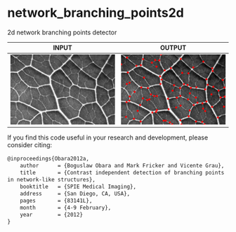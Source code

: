 # network_branching_points2d

2d network branching points detector<br/>

| INPUT | OUTPUT |
| ------------- | ------------- |
| <img src="https://github.com/BoguslawObara/network_branching_points2d/blob/master/im/leaf_network.png" width="250"> | <img src="https://github.com/BoguslawObara/network_branching_points2d/blob/master/im/leaf_network_var.png" width="250"> |

If you find this code useful in your research and development, please consider citing:

    @inproceedings{Obara2012a,
        author      = {Boguslaw Obara and Mark Fricker and Vicente Grau},
        title       = {Contrast independent detection of branching points in network-like structures},
        booktitle   = {SPIE Medical Imaging},
        address     = {San Diego, CA, USA},
        pages       = {83141L},
        month       = {4-9 February},
        year        = {2012}
    }

